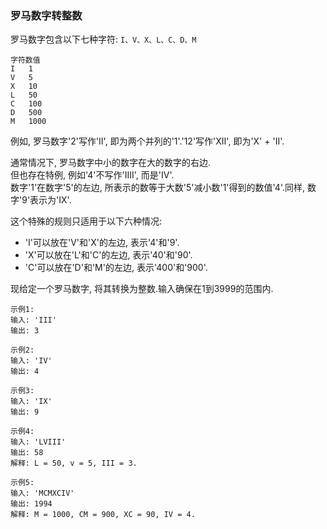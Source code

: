 
### 罗马数字转整数

罗马数字包含以下七种字符: ``` I、V、X、L、C、D、M ```

```
字符数值 
I   1
V   5
X   10
L   50
C   100
D   500
M   1000
```

例如, 罗马数字'2'写作'II', 即为两个并列的'1'.'12'写作'XII', 即为'X' + 'II'.

通常情况下, 罗马数字中小的数字在大的数字的右边. <br/>
但也存在特例, 例如'4'不写作'IIII', 而是'IV'. <br/>
数字'1'在数字'5'的左边, 所表示的数等于大数'5'减小数'1'得到的数值'4'.同样, 数字'9'表示为'IX'.<br/>

这个特殊的规则只适用于以下六种情况:

* 'I'可以放在'V'和'X'的左边, 表示'4'和'9'.
* 'X'可以放在'L'和'C'的左边, 表示'40'和'90'.
* 'C'可以放在'D'和'M'的左边, 表示'400'和'900'.

现给定一个罗马数字, 将其转换为整数.输入确保在1到3999的范围内.

```
示例1:
输入: 'III'
输出: 3

示例2:
输入: 'IV'
输出: 4

示例3:
输入: 'IX'
输出: 9

示例4:
输入: 'LVIII'
输出: 58
解释: L = 50, v = 5, III = 3.

示例5:
输入: 'MCMXCIV'
输出: 1994
解释: M = 1000, CM = 900, XC = 90, IV = 4.
```